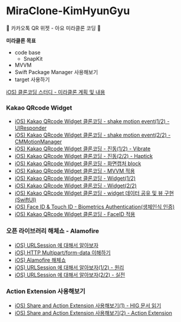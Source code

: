 # MiraClone-KimHyunGyu
🤒 카카오톡 QR 위젯 - 아요 미라클론 코딩 🤒

**미라클론 목표**
- code base
    - SnapKit
- MVVM
- Swift Package Manager 사용해보기
- target 사용하기

[iOS) 클론코딩 스터디 - 미라클론 계획 및 내용](https://gyuios.tistory.com/91?category=966935)

### Kakao QRcode Widget
- [iOS) Kakao QRcode Widget 클론코딩 - shake motion event(1/2) - UIResponder](https://gyuios.tistory.com/92?category=966935)
- [iOS) Kakao QRcode Widget 클론코딩 - shake motion event(2/2) - CMMotionManager](https://gyuios.tistory.com/93?category=966935)
- [iOS) Kakao QRcode Widget 클론코딩 - 진동(1/2) - Vibrate](https://gyuios.tistory.com/94?category=966935)
- [iOS) Kakao QRcode Widget 클론코딩 - 진동(2/2) - Haptick](https://gyuios.tistory.com/148)
- [iOS) Kakao QRcode Widget 클론코딩 - 화면캡처 block](https://gyuios.tistory.com/97?category=966935)
- [iOS) Kakao QRcode Widget 클론코딩 - MVVM 적용](https://gyuios.tistory.com/98?category=966935)
- [iOS) Kakao QRcode Widget 클론코딩 - Widget(1/2)](https://gyuios.tistory.com/99?category=966935)
- [iOS) Kakao QRcode Widget 클론코딩 - Widget(2/2)](https://gyuios.tistory.com/100?category=966935)
- [iOS) Kakao QRcode Widget 클론코딩 - widget 데이터 공유 및 뷰 구현(SwiftUI)](https://gyuios.tistory.com/102)
- [iOS) Face ID & Touch ID - Biometrics Authentication(생체인식 인증)](https://gyuios.tistory.com/104?category=959916)
- [iOS) Kakao QRcode Widget 클론코딩 - FaceID 적용](https://gyuios.tistory.com/105?category=966935)

### 오픈 라이브러리 해체쇼 - Alamofire
- [iOS) URLSession 에 대해서 알아보자](https://gyuios.tistory.com/106)
- [iOS) HTTP Multipart/form-data 이해하기](https://gyuios.tistory.com/107?category=959916)
- [iOS) Alamofire 해체쇼](https://gyuios.tistory.com/109?category=965515)
- [iOS) URLSession 에 대해서 알아보자(1/2) - 원리](https://gyuios.tistory.com/106?category=959916)
- [iOS) URLSession 에 대해서 알아보자(2/2) - 실전](https://gyuios.tistory.com/108?category=959916)

### Action Extension 사용해보기
- [iOS) Share and Action Extension 사용해보기(1) - HIG 문서 읽기](https://gyuios.tistory.com/134)
- [iOS) Share and Action Extension 사용해보기(2) - Action Extension](https://gyuios.tistory.com/135)
